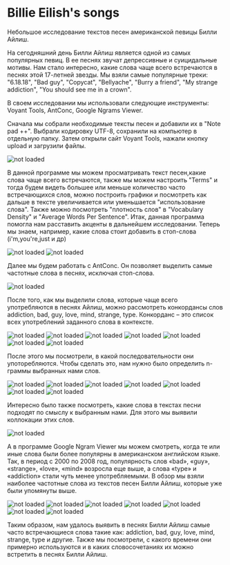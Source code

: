 # Billie Eilish's songs
Небольшое исследование текстов песен американской певицы Билли Айлиш.

На сегодняшний день Билли Айлиш является одной из самых популярных певиц. В ее песнях звучат депрессивные и суицидальные мотивы. Нам стало интересно, какие слова чаще всего встречаются в песнях этой 17-летней звезды. Мы взяли самые популярные треки:
"6.18.18",
"Bad guy",
"Copycat",
"Bellyache",
"Burry a friend", 
"My strange addiction",
"You should see me in a crown". 

  В своем исследовании мы использовали следующие инструменты: Voyant Tools, AntConc, Google Ngrams Viewer.
  
  Сначала мы собрали необходимые тексты песен и добавили их в "Note pad ++". Выбрали кодировку UTF-8, сохранили на компьютер в отдельную папку. Затем открыли сайт Voyant Tools, нажали кнопку upload и загрузили файлы.
  
![not loaded](https://pp.userapi.com/c850336/v850336186/15dea7/_ai5hrWkQEE.jpg)

В данной программе мы можем просматривать текст песен,какие слова чаще всего встречаются, также мы можем настроить "Terms" и тогда будем видеть большее или меньше количество часто встречающихся слов, можно построить графики и посмотреть как дальше в тексте увеличивается или уменьшается "использование слова". Также можно посмотреть "плотность слов" в "Vocabulary Density" и "Average Words Per Sentence". Итак, данная программа помогла нам расставить акценты в дальнейшем исследовании. Теперь мы знаем, например, какие слова стоит добавить в стоп-слова (i'm,you're,just и др)

![not loaded](https://pp.userapi.com/c850336/v850336186/15deb1/9jNWMOOUKvs.jpg)
![not loaded](https://pp.userapi.com/c850336/v850336186/15debb/9gAwuNOAtmc.jpg)

Далее мы будем работать с AntConc. Он позволяет выделить самые частотные слова в песнях, исключая стоп-слова.


![not loaded](https://pp.userapi.com/c851532/v851532711/12cb58/9DkBOAl7Wr8.jpg)

После того, как мы выделили слова, которые чаще всего употребляются в песнях Айлиш, можно рассмотреть конкордансы слов addiction, bad, guy, love, mind, strange, type. Конкорданс – это список всех употреблений заданного слова в контексте. 

![not loaded](https://pp.userapi.com/c851532/v851532711/12cb60/ORH12DrXJq4.jpg)
![not loaded](https://pp.userapi.com/c851532/v851532711/12cb68/rFrIK-EWxVw.jpg)
![not loaded](https://pp.userapi.com/c851532/v851532711/12cb70/Z3GVAI8DbD0.jpg)
![not loaded](https://pp.userapi.com/c851532/v851532711/12cb78/5hcTIkkShKs.jpg)
![not loaded](https://pp.userapi.com/c851532/v851532711/12cb80/yiX-8kXSxJk.jpg)
![not loaded](https://pp.userapi.com/c851532/v851532711/12cb88/mHhQ9wCIKeM.jpg)
![not loaded](https://pp.userapi.com/c851532/v851532711/12cb90/E_QIeSY2TQ4.jpg)

После этого мы посмотрели, в какой последовательности они употоребляются. Чтобы сделать это, нам нужно было определить n-граммы выбранных нами слов.

![not loaded](https://pp.userapi.com/c851532/v851532711/12cb98/sodNHVonAzM.jpg)
![not loaded](https://pp.userapi.com/c851532/v851532711/12cba1/hDTI8Ed7bc8.jpg)
![not loaded](https://pp.userapi.com/c851532/v851532711/12cba9/bRIf57hevy4.jpg)
![not loaded](https://pp.userapi.com/c851532/v851532711/12cbb1/iuCcHS9tCX0.jpg)
![not loaded](https://pp.userapi.com/c851532/v851532711/12cbb9/6UvXzUODRf4.jpg)
![not loaded](https://pp.userapi.com/c851532/v851532711/12cbc1/5zEK0DbPMZA.jpg)
![not loaded](https://pp.userapi.com/c851532/v851532711/12cbc9/DqfgzfCe704.jpg)

Интересно было также посмотреть, какие слова в текстах песни подходят по смыслу к выбранным нами. Для этого мы выявили коллокации этих слов.

![not loaded](https://pp.userapi.com/c851532/v851532711/12cbd1/4o-ulq3sEjU.jpg)

А в программе Google Ngram Viewer мы можем смотреть, когда те или иные слова были более популярны в американском английском языке. Так, в период с 2000 по 2008 год, популярность слов «bad», «guy», «strange», «love», «mind» возросла еще выше, а слова «type» и «addiction» стали чуть менее употребляемыми. В обзор мы взяли наиболее частотные слова из текстов песен Билли Айлиш, которые уже были упомянуты выше.

![not loaded](https://sun9-21.userapi.com/c851416/v851416486/139206/uGTb-nf1iW0.jpg)
![not loaded](https://pp.userapi.com/c851416/v851416486/139210/3ZeMjjuKuCI.jpg)
![not loaded](https://sun9-34.userapi.com/c851416/v851416486/13921a/_cNnt56Z8jc.jpg)
![not loaded](https://sun9-30.userapi.com/c851416/v851416486/139224/5NSuRMRcydA.jpg)
![not loaded](https://sun9-28.userapi.com/c851416/v851416486/13922e/5ay1DY24f6Y.jpg)
![not loaded](https://sun9-19.userapi.com/c851416/v851416486/139238/pyXixvAGB6s.jpg)
![not loaded](https://sun9-25.userapi.com/c851416/v851416486/139242/N8F1o4u062w.jpg)

Таким образом, нам удалось выявить в песнях Билли Айлиш самые часто встречающиеся слова такие как: addiction, bad, guy, love, mind, strange, type и другие. Также мы посмотрели, с какого времени они примерно используются и в каких словосочетаниях их можно встретить в песнях Билли Айлиш. 
